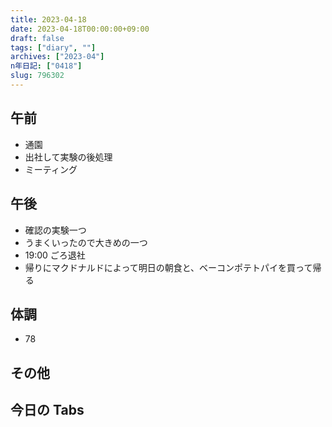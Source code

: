 ```yaml
---
title: 2023-04-18
date: 2023-04-18T00:00:00+09:00
draft: false
tags: ["diary", ""]
archives: ["2023-04"]
n年日記: ["0418"]
slug: 796302
---
```


## 午前

- 通園
- 出社して実験の後処理
- ミーティング

## 午後

- 確認の実験一つ
- うまくいったので大きめの一つ
- 19:00 ごろ退社
- 帰りにマクドナルドによって明日の朝食と、ベーコンポテトパイを買って帰る

## 体調

- 78

## その他

## 今日の Tabs
